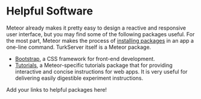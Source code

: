 # Helpful Software

Meteor already makes it pretty easy to design a reactive and responsive user
interface, but you may find some of the following packages useful. For the most
part, Meteor makes the process of [installing packages][install-packages] in an
app a one-line command. TurkServer itself is a Meteor package.

[install-packages]: http://guide.meteor.com/using-atmosphere-packages.html

- [Bootstrap](http://getbootstrap.com/), a CSS framework for front-end development.
- [Tutorials](https://github.com/mizzao/meteor-tutorials), a Meteor-specific
tutorials package that for providing interactive and concise instructions for
web apps. It is very useful for delivering easily digestible experiment
instructions.

Add your links to helpful packages here!
